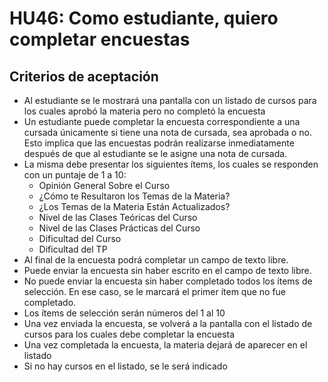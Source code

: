 # HU46: Como estudiante, quiero completar encuestas

## Criterios de aceptación
- Al estudiante se le mostrará una pantalla con un listado de cursos para los cuales aprobó la materia pero no completó la encuesta
- Un estudiante puede completar la encuesta correspondiente a una cursada únicamente si tiene una nota de cursada, sea aprobada o no. Esto implica que las encuestas podrán realizarse inmediatamente después de que al estudiante se le asigne una nota de cursada.
- La misma debe presentar los siguientes ítems, los cuales se responden con un puntaje de 1 a 10:
    - Opinión General Sobre el Curso
    - ¿Cómo te Resultaron los Temas de la Materia?
    - ¿Los Temas de la Materia Están Actualizados?
    - Nivel de las Clases Teóricas del Curso
    - Nivel de las Clases Prácticas del Curso
    - Dificultad del Curso
    - Dificultad del TP
- Al final de la encuesta podrá completar un campo de texto libre.
- Puede enviar la encuesta sin haber escrito en el campo de texto libre.
- No puede enviar la encuesta sin haber completado todos los ítems de selección. En ese caso, se le marcará el primer ítem que no fue completado.
- Los ítems de selección serán números del 1 al 10
- Una vez enviada la encuesta, se volverá a la pantalla con el listado de cursos para los cuales debe completar la encuesta
- Una vez completada la encuesta, la materia dejará de aparecer en el listado
- Si no hay cursos en el listado, se le será indicado